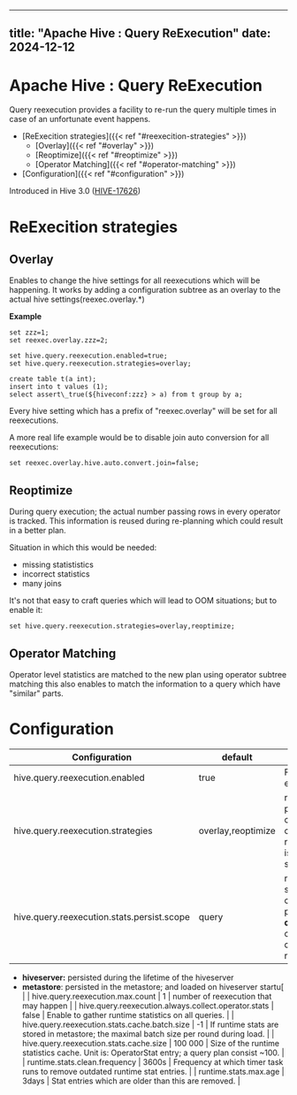 ---

title: "Apache Hive : Query ReExecution"
date: 2024-12-12
----------------

# Apache Hive : Query ReExecution

Query reexecution provides a facility to re-run the query multiple times in case of an unfortunate event happens.

* [ReExecition strategies]({{< ref "#reexecition-strategies" >}})
  + [Overlay]({{< ref "#overlay" >}})
  + [Reoptimize]({{< ref "#reoptimize" >}})
  + [Operator Matching]({{< ref "#operator-matching" >}})
* [Configuration]({{< ref "#configuration" >}})

Introduced in Hive 3.0 ([HIVE-17626](https://issues.apache.org/jira/browse/HIVE-17626))

# ReExecition strategies

## Overlay

Enables to change the hive settings for all reexecutions which will be happening. It works by adding a configuration subtree as an overlay to the actual hive settings(reexec.overlay.*)

**Example**

```
set zzz=1;
set reexec.overlay.zzz=2;

set hive.query.reexecution.enabled=true;
set hive.query.reexecution.strategies=overlay;

create table t(a int);
insert into t values (1);
select assert\_true(${hiveconf:zzz} > a) from t group by a;
```

Every hive setting which has a prefix of "reexec.overlay" will be set for all reexecutions.

A more real life example would be to disable join auto conversion for all reexecutions:

```
set reexec.overlay.hive.auto.convert.join=false;
```

## Reoptimize

During query execution; the actual number passing rows in every operator is tracked. This information is reused during re-planning which could result in a better plan.

Situation in which this would be needed:

* missing statististics
* incorrect statistics
* many joins

It's not that easy to craft queries which will lead to OOM situations; but to enable it:

```
set hive.query.reexecution.strategies=overlay,reoptimize;
```

## Operator Matching

Operator level statistics are matched to the new plan using operator subtree matching this also enables to match the information to a query which have "similar" parts.

# Configuration

|               Configuration                |      default       |                                                                                     |
|--------------------------------------------|--------------------|-------------------------------------------------------------------------------------|
| hive.query.reexecution.enabled             | true               | Feature enabler                                                                     |
| hive.query.reexecution.strategies          | overlay,reoptimize | reexecution plugins; currently overlay and reoptimize is supported                  |
| hive.query.reexecution.stats.persist.scope | query              | runtime statistics can be persisted:* **query:** - only used during the reexecution |

* **hiveserver:** persisted during the lifetime of the hiveserver
* **metastore**: persisted in the metastore; and loaded on hiveserver startu[
  |
  | hive.query.reexecution.max.count | 1 | number of reexecution that may happen |
  | hive.query.reexecution.always.collect.operator.stats | false | Enable to gather runtime statistics on all queries. |
  | hive.query.reexecution.stats.cache.batch.size | -1 | If runtime stats are stored in metastore; the maximal batch size per round during load. |
  | hive.query.reexecution.stats.cache.size | 100 000 | Size of the runtime statistics cache. Unit is: OperatorStat entry; a query plan consist ~100. |
  | runtime.stats.clean.frequency | 3600s | Frequency at which timer task runs to remove outdated runtime stat entries. |
  | runtime.stats.max.age | 3days | Stat entries which are older than this are removed. |

